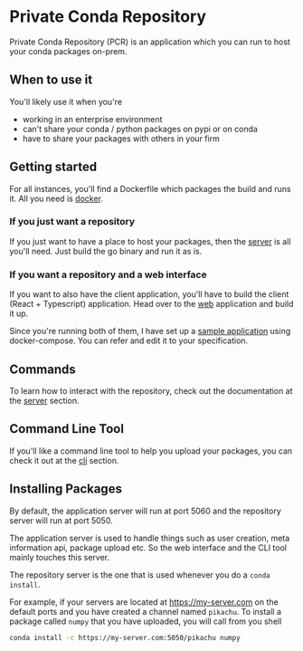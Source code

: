 Private Conda Repository
========================

Private Conda Repository (PCR) is an application which you can run to host your conda packages on-prem.

## When to use it

You'll likely use it when you're

- working in an enterprise environment
- can't share your conda / python packages on pypi or on conda
- have to share your packages with others in your firm

## Getting started

For all instances, you'll find a Dockerfile which packages the build
and runs it. All you need is [docker](https://www.docker.com/). 

### If you just want a repository

If you just want to have a place to host your packages, then the
[server](https://github.com/DanielBok/private-conda-repo/tree/master/server) 
is all you'll need. Just build the go binary and run it as is.

### If you want a repository and a web interface

If you want to also have the client application, you'll have to
build the client (React + Typescript) application. Head over to
the [web](https://github.com/DanielBok/private-conda-repo/tree/master/web) 
application and build it up. 

Since you're running both of them, I have set up a 
[sample application](https://github.com/DanielBok/private-conda-repo/tree/master/_example)
using docker-compose. You can refer and edit it to your specification.

## Commands

To learn how to interact with the repository, check out the 
documentation at the [server](https://github.com/DanielBok/private-conda-repo/tree/master/server)
section. 

## Command Line Tool

If you'll like a command line tool to help you upload your packages,
you can check it out at the 
[cli](https://github.com/DanielBok/private-conda-repo/tree/master/cli) section. 

## Installing Packages

By default, the application server will run at port 5060 and the 
repository server will run at port 5050. 

The application server is used to handle things such as user creation, meta information api, package upload etc. So the web interface and the 
CLI tool mainly touches this server.

The repository server is the one that is used whenever you do a 
`conda install`. 

For example, if your servers are located at https://my-server.com on 
the default ports and you have created a channel named `pikachu`. To
install a package called `numpy` that you have uploaded, you will call
from you shell

```bash
conda install -c https://my-server.com:5050/pikachu numpy
```
